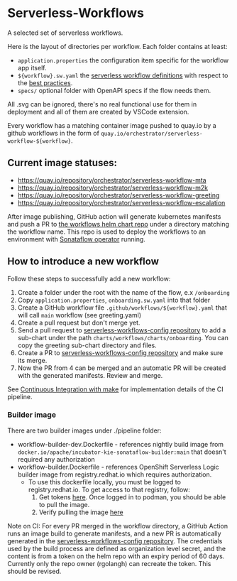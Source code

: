 # Serverless-Workflows

A selected set of serverless workflows.

Here is the layout of directories per workflow. Each folder contains at least:

- `application.properties` the configuration item specific for the workflow app itself.
- `${workflow}.sw.yaml` the [serverless workflow definitions][1] with respect to the [best practices][4].
- `specs/` optional folder with OpenAPI specs if the flow needs them.

All .svg can be ignored, there's no real functional use for them in deployment
and all of them are created by VSCode extension.

Every workflow has a matching container image pushed to quay.io by a github workflows
in the form of `quay.io/orchestrator/serverless-workflow-${workflow}`.

## Current image statuses:

- https://quay.io/repository/orchestrator/serverless-workflow-mta
- https://quay.io/repository/orchestrator/serverless-workflow-m2k
- https://quay.io/repository/orchestrator/serverless-workflow-greeting
- https://quay.io/repository/orchestrator/serverless-workflow-escalation

After image publishing, GitHub action will generate kubernetes manifests and push a PR to [the workflows helm chart repo][3]
under a directory matching the workflow name. This repo is used to deploy the workflows to an environment
with [Sonataflow operator][2] running.

## How to introduce a new workflow

Follow these steps to successfully add a new workflow:

1. Create a folder under the root with the name of the flow, e.x `/onboarding`
2. Copy `application.properties`, `onboarding.sw.yaml` into that folder
3. Create a GitHub workflow file `.github/workflows/${workflow}.yaml` that will call `main` workflow (see greeting.yaml)
4. Create a pull request but don't merge yet.
5. Send a pull request to [serverless-workflows-config repository][3] to add a sub-chart
   under the path `charts/workflows/charts/onboarding`. You can copy the greeting sub-chart directory and files.
6. Create a PR to [serverless-workflows-config repository][3] and make sure its merge.
7. Now the PR from 4 can be merged and an automatic PR will be created with the generated manifests. Review and merge.

See [Continuous Integration with make](https://github.com/parodos-dev/serverless-workflows/blob/main/make.md) for implementation details of the CI pipeline.

### Builder image

There are two builder images under ./pipeline folder:

- workflow-builder-dev.Dockerfile - references nightly build image from `docker.io/apache/incubator-kie-sonataflow-builder:main` that doesn't required any authorization
- workflow-builder.Dockerfile - references OpenShift Serverless Logic builder image from registry.redhat.io which requires authorization.
  - To use this dockerfile locally, you must be logged to registry.redhat.io. To get access to that registry, follow:
    1. Get tokens [here](https://access.redhat.com/terms-based-registry/accounts). Once logged in to podman, you should be able to pull the image.
    2. Verify pulling the image [here](https://catalog.redhat.com/software/containers/openshift-serverless-1-tech-preview/logic-swf-builder-rhel8/6483079349c48023fc262858?architecture=amd64&image=65e1a56104e00058ecdd52eb&container-tabs=gti)

Note on CI:
For every PR merged in the workflow directory, a GitHub Action runs an image build to generate manifests, and a new PR is automatically generated in the [serverless-workflows-config repository][3]. The credentials used by the build process are defined as organization level secret, and the content is from a token on the helm repo with an expiry period of 60 days. Currently only the repo owner (rgolangh) can recreate the token. This should be revised.

[1]: https://github.com/serverlessworkflow/specification/blob/main/specification.md
[2]: https://github.com/apache/incubator-kie-kogito-serverless-operator/
[3]: https://github.com/parodos-dev/serverless-workflows-config
[4]: https://github.com/parodos-dev/serverless-workflows/blob/main/best-practices.md
